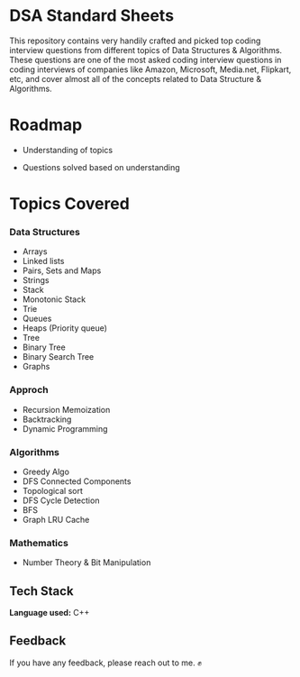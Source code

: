# DSA Standard Sheets
This repository contains very handily crafted and picked top coding interview questions from different topics of Data Structures & Algorithms. These questions are one of the most asked coding interview questions in coding interviews of companies like Amazon, Microsoft, Media.net, Flipkart, etc, and cover almost all of the concepts related to Data Structure & Algorithms.


# Roadmap

- Understanding of topics

- Questions solved based on understanding



# Topics Covered

### Data Structures
- Arrays
- Linked lists
- Pairs, Sets and Maps
- Strings
- Stack
- Monotonic Stack
- Trie
- Queues
- Heaps (Priority queue)
- Tree
- Binary Tree
- Binary Search Tree
- Graphs
### Approch
- Recursion Memoization
- Backtracking
- Dynamic Programming
### Algorithms
- Greedy Algo
- DFS Connected Components
- Topological sort
- DFS Cycle Detection
- BFS
- Graph LRU Cache
### Mathematics
- Number Theory & Bit Manipulation

## Tech Stack

**Language used:** C++

## Feedback

If you have any feedback, please reach out to me. :fist_raised:

